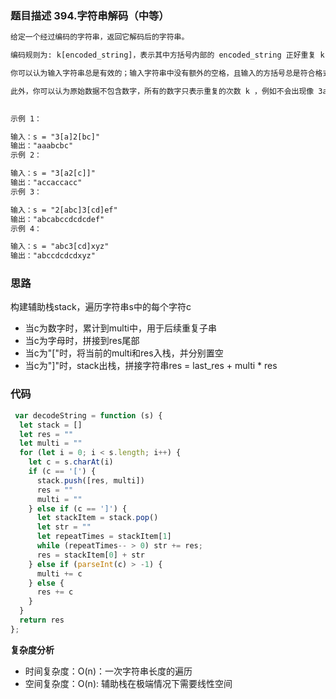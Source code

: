 ### 题目描述 394.字符串解码（中等）
```txt
给定一个经过编码的字符串，返回它解码后的字符串。

编码规则为: k[encoded_string]，表示其中方括号内部的 encoded_string 正好重复 k 次。注意 k 保证为正整数。

你可以认为输入字符串总是有效的；输入字符串中没有额外的空格，且输入的方括号总是符合格式要求的。

此外，你可以认为原始数据不包含数字，所有的数字只表示重复的次数 k ，例如不会出现像 3a 或 2[4] 的输入。

 
示例 1：

输入：s = "3[a]2[bc]"
输出："aaabcbc"
示例 2：

输入：s = "3[a2[c]]"
输出："accaccacc"
示例 3：

输入：s = "2[abc]3[cd]ef"
输出："abcabccdcdcdef"
示例 4：

输入：s = "abc3[cd]xyz"
输出："abccdcdcdxyz"
```
### 思路
构建辅助栈stack，遍历字符串s中的每个字符c
+ 当c为数字时，累计到multi中，用于后续重复子串
+ 当c为字母时，拼接到res尾部
+ 当c为"["时，将当前的multi和res入栈，并分别置空
+ 当c为"]"时，stack出栈，拼接字符串res = last_res + multi * res

### 代码
```javascript
 var decodeString = function (s) {
  let stack = []
  let res = ""
  let multi = ""
  for (let i = 0; i < s.length; i++) {
    let c = s.charAt(i)
    if (c == '[') {
      stack.push([res, multi])
      res = ""
      multi = ""
    } else if (c == ']') {
      let stackItem = stack.pop()
      let str = ""
      let repeatTimes = stackItem[1]
      while (repeatTimes-- > 0) str += res;
      res = stackItem[0] + str
    } else if (parseInt(c) > -1) {
      multi += c
    } else {
      res += c
    }
  }
  return res
};

```

**复杂度分析**
+ 时间复杂度：O(n)：一次字符串长度的遍历
+ 空间复杂度：O(n): 辅助栈在极端情况下需要线性空间
